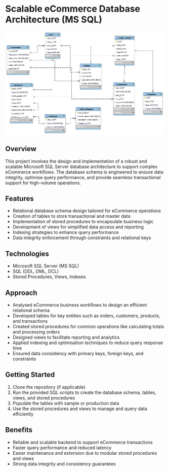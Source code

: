 # Scalable eCommerce Database Architecture (MS SQL)
![Ecommerce_Architecture](EER.png)
## Overview  
This project involves the design and implementation of a robust and scalable Microsoft SQL Server database architecture to support complex eCommerce workflows. The database schema is engineered to ensure data integrity, optimise query performance, and provide seamless transactional support for high-volume operations.

## Features  
- Relational database schema design tailored for eCommerce operations  
- Creation of tables to store transactional and master data  
- Implementation of stored procedures to encapsulate business logic  
- Development of views for simplified data access and reporting  
- Indexing strategies to enhance query performance  
- Data integrity enforcement through constraints and relational keys

## Technologies  
- Microsoft SQL Server (MS SQL)  
- SQL (DDL, DML, DCL)  
- Stored Procedures, Views, Indexes

## Approach  
- Analysed eCommerce business workflows to design an efficient relational schema  
- Developed tables for key entities such as orders, customers, products, and transactions  
- Created stored procedures for common operations like calculating totals and processing orders  
- Designed views to facilitate reporting and analytics  
- Applied indexing and optimisation techniques to reduce query response time  
- Ensured data consistency with primary keys, foreign keys, and constraints

## Getting Started  
1. Clone the repository (if applicable)  
2. Run the provided SQL scripts to create the database schema, tables, views, and stored procedures  
3. Populate the tables with sample or production data  
4. Use the stored procedures and views to manage and query data efficiently

## Benefits  
- Reliable and scalable backend to support eCommerce transactions  
- Faster query performance and reduced latency  
- Easier maintenance and extension due to modular stored procedures and views  
- Strong data integrity and consistency guarantees


